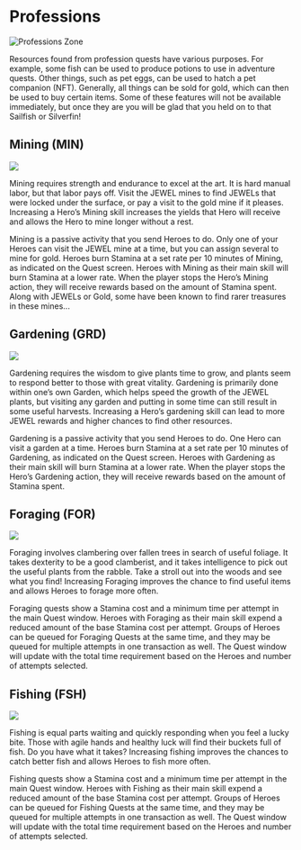 # Professions

![Professions Zone](https://dfk-hv.b-cdn.net/art-assets/professions.png)

Resources found from profession quests have various purposes. For example, some fish can be used to produce potions to use in adventure quests. Other things, such as pet eggs, can be used to hatch a pet companion (NFT). Generally, all things can be sold for gold, which can then be used to buy certain items. Some of these features will not be available immediately, but once they are you will be glad that you held on to that Sailfish or Silverfin!

## Mining (MIN)

![](https://dfk-hv.b-cdn.net/art-assets/Mining\_Quest.png)

Mining requires strength and endurance to excel at the art. It is hard manual labor, but that labor pays off. Visit the JEWEL mines to find JEWELs that were locked under the surface, or pay a visit to the gold mine if it pleases. Increasing a Hero’s Mining skill increases the yields that Hero will receive and allows the Hero to mine longer without a rest.

Mining is a passive activity that you send Heroes to do. Only one of your Heroes can visit the JEWEL mine at a time, but you can assign several to mine for gold. Heroes burn Stamina at a set rate per 10 minutes of Mining, as indicated on the Quest screen. Heroes with Mining as their main skill will burn Stamina at a lower rate. When the player stops the Hero’s Mining action, they will receive rewards based on the amount of Stamina spent. Along with JEWELs or Gold, some have been known to find rarer treasures in these mines...

## Gardening (GRD)

![](https://dfk-hv.b-cdn.net/art-assets/Gardening\_Quest.png)

Gardening requires the wisdom to give plants time to grow, and plants seem to respond better to those with great vitality. Gardening is primarily done within one’s own Garden, which helps speed the growth of the JEWEL plants, but visiting any garden and putting in some time can still result in some useful harvests. Increasing a Hero’s gardening skill can lead to more JEWEL rewards and higher chances to find other resources.

Gardening is a passive activity that you send Heroes to do. One Hero can visit a garden at a time. Heroes burn Stamina at a set rate per 10 minutes of Gardening, as indicated on the Quest screen. Heroes with Gardening as their main skill will burn Stamina at a lower rate.  When the player stops the Hero’s Gardening action, they will receive rewards based on the amount of Stamina spent.

## Foraging (FOR)

![](https://dfk-hv.b-cdn.net/art-assets/Foraging\_Quest.png)

Foraging involves clambering over fallen trees in search of useful foliage. It takes dexterity to be a good clamberist, and it takes intelligence to pick out the useful plants from the rabble. Take a stroll out into the woods and see what you find! Increasing Foraging improves the chance to find useful items and allows Heroes to forage more often.

Foraging quests show a Stamina cost and a minimum time per attempt in the main Quest window. Heroes with Foraging as their main skill expend a reduced amount of the base Stamina cost per attempt. Groups of Heroes can be queued for Foraging Quests at the same time, and they may be queued for multiple attempts in one transaction as well. The Quest window will update with the total time requirement based on the Heroes and number of attempts selected.

## Fishing (FSH)

![](https://dfk-hv.b-cdn.net/art-assets/Fishing\_Quest.png)

Fishing is equal parts waiting and quickly responding when you feel a lucky bite. Those with agile hands and healthy luck will find their buckets full of fish. Do you have what it takes? Increasing fishing improves the chances to catch better fish and allows Heroes to fish more often.

Fishing quests show a Stamina cost and a minimum time per attempt in the main Quest window. Heroes with Fishing as their main skill expend a reduced amount of the base Stamina cost per attempt. Groups of Heroes can be queued for Fishing Quests at the same time, and they may be queued for multiple attempts in one transaction as well. The Quest window will update with the total time requirement based on the Heroes and number of attempts selected.
